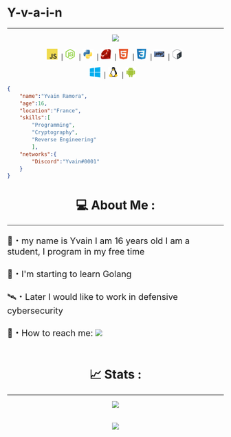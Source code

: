 # Y-v-a-i-n
---
<p align="center"><img height="380"src="https://cdn.discordapp.com/attachments/995722389742698519/995812559649243218/artwork-1657145306814-5503.jpg"></p>
<p align="center"> 
  <code><img height="25" src="https://raw.githubusercontent.com/github/explore/80688e429a7d4ef2fca1e82350fe8e3517d3494d/topics/javascript/javascript.png"></code>&nbsp; |
  <code><img height="25" src="https://raw.githubusercontent.com/devicons/devicon/master/icons/nodejs/nodejs-original.svg"></code>&nbsp; |
  <code><img height="25" src="https://raw.githubusercontent.com/devicons/devicon/master/icons/python/python-original.svg"></code>&nbsp; |
  <code><img height="25" src="https://raw.githubusercontent.com/devicons/devicon/master/icons/ruby/ruby-original.svg"></code>&nbsp; |
  <code><img height="25" src="https://raw.githubusercontent.com/devicons/devicon/master/icons/html5/html5-original.svg"></code>&nbsp; |
  <code><img height="25" src="https://raw.githubusercontent.com/devicons/devicon/master/icons/css3/css3-original.svg"></code>&nbsp; |
  <code><img height="25" src="https://raw.githubusercontent.com/devicons/devicon/master/icons/php/php-original.svg"></code>&nbsp; |
  <code><img height="25" src="https://raw.githubusercontent.com/devicons/devicon/master/icons/bash/bash-original.svg"></code>&nbsp;
</p>
<p align="center"> 
  <code><img height="25" src="https://raw.githubusercontent.com/devicons/devicon/master/icons/windows8/windows8-original.svg"></code>&nbsp; |
    <code><img height="25" src="https://raw.githubusercontent.com/devicons/devicon/master/icons/linux/linux-original.svg"></code>&nbsp; |
  <code><img height="25" src="https://raw.githubusercontent.com/devicons/devicon/master/icons/android/android-original.svg"></code>&nbsp;
</code>&nbsp;

```json
{
    "name":"Yvain Ramora",
    "age":16,
    "location":"France",
    "skills":[
        "Programming",
        "Cryptography",
        "Reverse Engineering"
        ],
    "networks":{
        "Discord":"Yvain#0001"
    }
}
```
<h1 align="center">💻 About Me :</h1>

---
<p align="left"style="font-size:20px">
🔭・my name is Yvain I am 16 years old I am a student, I program in my free time</br></br>
📡・I'm starting to learn Golang</br></br>
🛰️・Later I would like to work in defensive cybersecurity</br></br>
🚀・How to reach me: <img src="https://img.shields.io/badge/yvain@riseup.net-blue?style=for-the-badge&logo=riseup&logoColor=white"></br></br>
</p>
<h1 align="center">📈 Stats :</h1>

---
<div align="center">
    <img src="https://metrics.lecoq.io/Y-v-a-i-n"><br /><br/>
</div>
<p align="center">
  <img src="https://capsule-render.vercel.app/api?type=waving&color=black&height=60&section=footer"/>
</p>